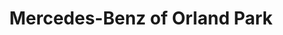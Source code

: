 ---
title: "Mercedes-Benz of Orland Park"
url: /orland-park/mercedes-benz-of-orland-park/
shop: Autohaus
---